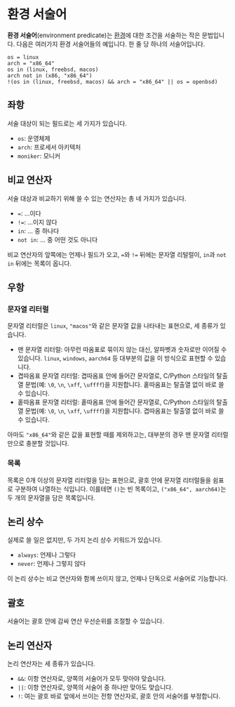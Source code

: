 환경 서술어
===========

**환경 서술어**(environment predicate)는 [환경](environment.ko.md)에 대한
조건을 서술하는 작은 문법입니다.  다음은 여러가지 환경 서술어들의 예입니다.
한 줄 당 하나의 서술어입니다.

~~~~
os = linux
arch = "x86_64"
os in (linux, freebsd, macos)
arch not in (x86, "x86_64")
!(os in (linux, freebsd, macos) && arch = "x86_64" || os = openbsd)
~~~~


좌항
----

서술 대상이 되는 필드로는 세 가지가 있습니다.

 -  `os`: 운영체제
 -  `arch`: 프로세서 아키텍처
 -  `moniker`: 모니커


비교 연산자
-----------

서술 대상과 비교하기 위해 쓸 수 있는 연산자는 총 네 가지가 있습니다.

 -  `=`: …이다
 -  `!=`: …이지 않다
 -  `in`: … 중 하나다
 -  `not in`: … 중 어떤 것도 아니다

비교 연산자의 앞쪽에는 언제나 필드가 오고, `=`와 `!=` 뒤에는 문자열 리털럴이,
`in`과 `not in` 뒤에는 목록이 옵니다.


우항
----

### 문자열 리터럴

문자열 리터럴은 `linux`, `"macos"`와 같은 문자열 값을 나타내는 표현으로,
세 종류가 있습니다.

 -  맨 문자열 리터럴: 아무런 따옴표로 묶이지 않는 대신, 알파벳과 숫자로만
    이어질 수 있습니다.  `linux`, `windows`, `aarch64` 등 대부분의 값을
    이 방식으로 표현할 수 있습니다.
 -  겹따옴표 문자열 리터럴: 겹따옴표 안에 들어간 문자열로, C/Python 스타일의
    탈출열 문법(예: `\0`, `\n`, `\xff`, `\uffff`)을 지원합니다.
    홑따옴표는 탈출열 없이 바로 쓸 수 있습니다.
 -  홑따옴표 문자열 리터럴: 홑따옴표 안에 들어간 문자열로, C/Python 스타일의
    탈출열 문법(예: `\0`, `\n`, `\xff`, `\uffff`)을 지원합니다.
    겹따옴표는 탈출열 없이 바로 쓸 수 있습니다.

아마도 `"x86_64"`와 같은 값을 표현할 때를 제외하고는,
대부분의 경우 맨 문자열 리터럴만으로 충분할 것입니다.

### 목록

목록은 0개 이상의 문자열 리터럴을 담는 표현으로, 괄호 안에 문자열 리터럴들을
쉼표로 구분하여 나열하는 식입니다. 이를테면 `()`는 빈 목록이고,
`("x86_64", aarch64)`는 두 개의 문자열을 담은 목록입니다.


논리 상수
---------

실제로 쓸 일은 없지만, 두 가지 논리 상수 키워드가 있습니다.

 -  `always`: 언제나 그렇다
 -  `never`: 언제나 그렇지 않다

이 논리 상수는 비교 연산자와 함께 쓰이지 않고, 언제나 단독으로 서술어로
기능합니다.


괄호
----

서술어는 괄호 안에 감싸 연산 우선순위를 조절할 수 있습니다.


논리 연산자
-----------

논리 연산자는 세 종류가 있습니다.

 -  `&&`: 이항 연산자로, 양쪽의 서술어가 모두 맞아야 맞습니다.
 -  `||`: 이항 연산자로, 양쪽의 서술어 중 하나만 맞아도 맞습니다.
 -  `!`: 여는 괄호 바로 앞에서 쓰이는 전항 연산자로,
    괄호 안의 서술어를 부정합니다.
